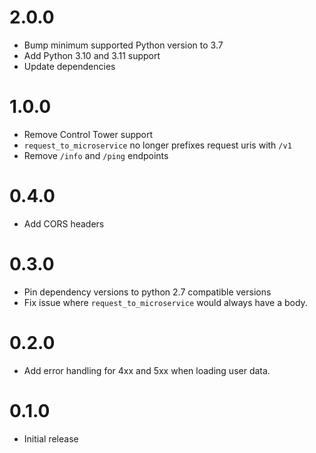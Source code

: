 # 2.0.0

- Bump minimum supported Python version to 3.7
- Add Python 3.10 and 3.11 support
- Update dependencies

# 1.0.0

- Remove Control Tower support
- `request_to_microservice` no longer prefixes request uris with `/v1`
- Remove `/info` and `/ping` endpoints

# 0.4.0

- Add CORS headers

# 0.3.0

- Pin dependency versions to python 2.7 compatible versions
- Fix issue where `request_to_microservice` would always have a body.

# 0.2.0

- Add error handling for 4xx and 5xx when loading user data.

# 0.1.0

- Initial release